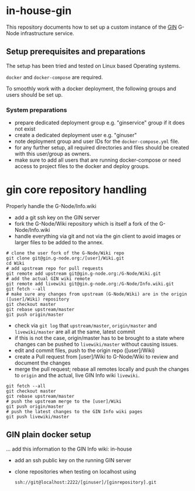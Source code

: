 # in-house-gin

This repository documents how to set up a custom instance of the [GIN](https://gin.g-node.org) G-Node infrastructure 
service.

## Setup prerequisites and preparations

The setup has been tried and tested on Linux based Operating systems.

`docker` and `docker-compose` are required.

To smoothly work with a docker deployment, the following groups and users should be set up.

### System preparations
- prepare dedicated deployment group e.g. "ginservice" group if it does not exist
- create a dedicated deployment user e.g. "ginuser"
- note deployment group and user IDs for the `docker-compose.yml` file.
- for any further setup, all required directories and files should be created with this user/group as owners.
- make sure to add all users that are running docker-compose or need access to project files to the docker and deploy groups.

# gin core repository handling

Properly handle the G-Node/Info.wiki

- add a git ssh key on the GIN server
- fork the G-Node/Wiki repository which is itself a fork of the G-Node/Info.wiki
- handle everything via git and not via the gin client to avoid images or larger files to be added to the annex.

```
# clone the user fork of the G-Node/Wiki repo
git clone git@gin.g-node.org:/[user]/Wiki.git
cd Wiki
# add upstream repo for pull requests
git remote add upstream git@gin.g-node.org:/G-Node/Wiki.git
# add the actual GIN wiki remote
git remote add livewiki git@gin.g-node.org:/G-Node/Info.wiki.git
git fetch --all
# make sure any changes from upstream (G-Node/Wiki) are in the origin ([user]/Wiki) repository
git checkout master
git rebase upstream/master
git push origin/master
```

- check via `git log` that `upstream/master`, `origin/master` and `livewiki/master` are all at the same, latest commit
- if this is not the case, origin/master has to be brought to a state where changes can be pushed to `livewiki/master` without causing issues.
- edit and commit files, push to the origin repo ([user]/Wiki)
- create a Pull request from [user]/Wiki to G-Node/Wiki to review and document the changes
- merge the pull request; rebase all remotes locally and push the changes to `origin` and the actual, live GIN Info wiki `livewiki`.

```
git fetch --all
git checkout master
git rebase upstream/master
# push the upstream merge to the [user]/Wiki
git push origin/master
# push the latest changes to the GIN Info wiki pages
git push livewiki/master
```

## GIN plain docker setup

... add this information to the GIN Info wiki: in-house

- add an ssh public key on the running GIN server
- clone repositories when testing on localhost using

  ```
  ssh://git@localhost:2222/[ginuser]/[ginrepository].git
  ```

